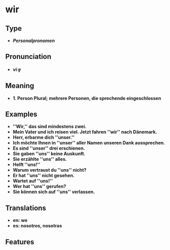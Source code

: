 # wir 
## Type 
- _**Personalpronomen**_ 
## Pronunciation 
- _**viːɐ̯**_ 
## Meaning 
- **1. Person Plural; mehrere Personen, die sprechende eingeschlossen** 
## Examples 
- **''Wir,'' das sind mindestens zwei.** 
- **Mein Vater und ich reisen viel. Jetzt fahren ''wir'' nach Dänemark.** 
- **Herr, erbarme dich ''unser.''** 
- **Ich möchte Ihnen in ''unser'' aller Namen unseren Dank aussprechen.** 
- **Es sind ''unser'' drei erschienen.** 
- **Sie gaben ''uns'' keine Auskunft.** 
- **Sie erzählte ''uns'' alles.** 
- **Helft ''uns!''** 
- **Warum vertraust du ''uns'' nicht?** 
- **Er hat ''uns'' nicht gesehen.** 
- **Wartet auf ''uns!''** 
- **Wer hat ''uns'' gerufen?** 
- **Sie können sich auf ''uns'' verlassen.** 
## Translations 
- **en: we** 
- **es: nosotros, nosotras** 
## Features 
